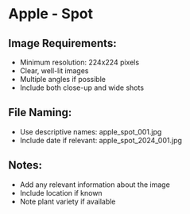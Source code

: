 # Apple - Spot

## Image Requirements:
- Minimum resolution: 224x224 pixels
- Clear, well-lit images
- Multiple angles if possible
- Include both close-up and wide shots

## File Naming:
- Use descriptive names: apple_spot_001.jpg
- Include date if relevant: apple_spot_2024_001.jpg

## Notes:
- Add any relevant information about the image
- Include location if known
- Note plant variety if available

